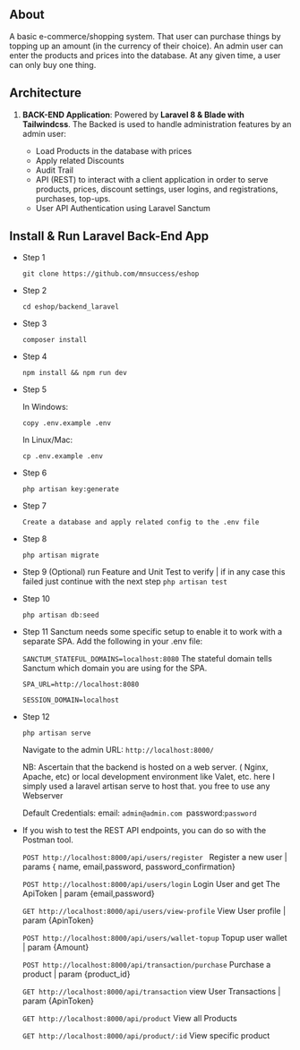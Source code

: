 ## About

A basic e-commerce/shopping system. That user can purchase things by topping up an amount (in the currency of their choice).
An admin user can enter the products and prices into the database. At any given time, a user can only buy one thing.

## Architecture

1. **BACK-END Application**: Powered by **Laravel 8 & Blade with Tailwindcss**.
   The Backed is used to handle administration features by an admin user:

    - Load Products in the database with prices
    - Apply related Discounts
    - Audit Trail
    - API (REST) to interact with a client
      application in order to serve products, prices, discount settings, user logins, and registrations,
      purchases, top-ups.
    - User API Authentication using Laravel Sanctum

## Install & Run Laravel Back-End App

-   Step 1

    `git clone https://github.com/mnsuccess/eshop`

-   Step 2

    `cd eshop/backend_laravel`

-   Step 3

    `composer install`

-   Step 4

    `npm install && npm run dev`

-   Step 5

    In Windows:

    `copy .env.example .env`

    In Linux/Mac:

    `cp .env.example .env`

-   Step 6

    `php artisan key:generate`

-   Step 7

    `Create a database and apply related config to the .env file`

-   Step 8

    `php artisan migrate`

-   Step 9 (Optional) run Feature and Unit Test to verify | if in any case this failed just continue with the next step
    `php artisan test`

-   Step 10

    `php artisan db:seed`

-   Step 11
    Sanctum needs some specific setup to enable it to work with a separate SPA. Add the following in your .env file:

    `SANCTUM_STATEFUL_DOMAINS=localhost:8080` The stateful domain tells Sanctum which domain you are using for the SPA.

    `SPA_URL=http://localhost:8080`

    `SESSION_DOMAIN=localhost`

-   Step 12

    `php artisan serve`

    Navigate to the admin URL: `http://localhost:8000/`

    NB: Ascertain that the backend is hosted on a web server. ( Nginx, Apache, etc) or local development environment like Valet, etc.
    here I simply used a laravel artisan serve to host that. you free to use any Webserver

    Default Credentials: email: `admin@admin.com `password:`password`

-   If you wish to test the REST API endpoints, you can do so with the Postman tool.

    `POST http://localhost:8000/api/users/register ` Register a new user | params { name, email,password, password_confirmation}

    `POST http://localhost:8000/api/users/login` Login User and get The ApiToken | param {email,password}

    `GET http://localhost:8000/api/users/view-profile` View User profile | param {ApinToken}

    `POST http://localhost:8000/api/users/wallet-topup` Topup user wallet | param {Amount}

    `POST http://localhost:8000/api/transaction/purchase` Purchase a product | param {product_id}

    `GET http://localhost:8000/api/transaction` view User Transactions | param {ApinToken}

    `GET http://localhost:8000/api/product` View all Products

    `GET http://localhost:8000/api/product/:id` View specific product
